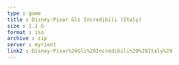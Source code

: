 ```yaml
---
type : game
title : Disney-Pixar Gli Incredibili (Italy)
size : 1.1 G
format : iso
archive : zip
server : myrient
link2 : Disney-Pixar%20Gli%20Incredibili%20%28Italy%29
---
```

